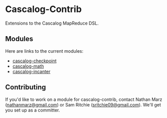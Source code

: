 # Cascalog-Contrib

Extensions to the Cascalog MapReduce DSL.

## Modules

Here are links to the current modules:

* [cascalog-checkpoint](https://github.com/nathanmarz/cascalog-contrib/tree/master/cascalog.checkpoint)
* [cascalog-math](https://github.com/nathanmarz/cascalog-contrib/tree/master/cascalog.math)
* [cascalog-incanter](https://github.com/nathanmarz/cascalog-contrib/tree/master/cascalog.incanter)

## Contributing

If you'd like to work on a module for cascalog-contrib, contact Nathan Marz (nathanmarz@gmail.com) or Sam Ritchie (sritchie09@gmail.com). We'll get you set up as a committer.
